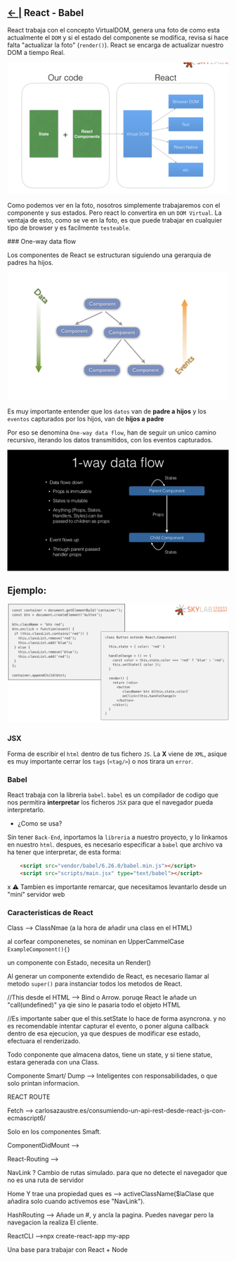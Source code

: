 ## [← |](https://github.com/VGamezz19/skylab-boot-notes/blob/dev/course/semana04/)   React - Babel

React trabaja con el concepto VirtualDOM, genera una foto de como esta actualmente el `DOM` y si el estado del componente se modifica, revisa si hace falta "actualizar la foto" (`render()`).
React se encarga de actualizar nuestro DOM a tiempo Real.

![Image](https://github.com/VGamezz19/skylab-boot-notes/blob/dev/course/semana04/public/squeme-virtualDome.png)

Como podemos ver en la foto, nosotros simplemente trabajaremos con el componente y sus estados. Pero react lo convertira en un `DOM Virtual`. La ventaja de esto, como se ve en la foto, es que puede trabajar en cualquier tipo de browser y es facilmente `testeable`.

### One-way data flow

Los componentes de React se estructuran siguiendo una gerarquia de padres ha hijos.

![Image](https://github.com/VGamezz19/skylab-boot-notes/blob/dev/course/semana04/public/one-way-data.png)

Es muy importante entender que los `datos` van de **padre a hijos** y los `eventos` capturados por los hijos, van de **hijos a padre**

Por eso se denomina `One-way data flow`, han de seguir un unico camino recursivo, iterando los datos transmitidos, con los eventos capturados.

![Image](https://github.com/VGamezz19/skylab-boot-notes/blob/dev/course/semana04/public/way-data-flow.png)

## Ejemplo:

![Image](https://github.com/VGamezz19/skylab-boot-notes/blob/dev/course/semana04/public/exampleReact.png)

### JSX
Forma de escribir el `html` dentro de tus fichero `JS`. La **X** viene de `XML`, asique es muy importante cerrar los `tags` (`<tag/>`) o nos tirara un `error`.

### Babel

React trabaja con la libreria `babel`. `babel` es un compilador de codigo que nos permitira **interpretar** los ficheros `JSX` para que el navegador pueda interpretarlo.

- ¿Como se usa?

Sin tener `Back-End`, inportamos la `libreria` a nuestro proyecto, y lo linkamos en nuestro `html`. despues, es necesario especificar a `babel` que archivo va ha tener que interpretar, de esta forma:
```html
    <script src="vendor/babel/6.26.0/babel.min.js"></script>
    <script src="scripts/main.jsx" type="text/babel"></script>
```
x
⚠️ Tambien es importante remarcar, que necesitamos levantarlo desde un "mini" servidor web


### Caracteristicas de React

Class --> ClassNmae (a la hora de añadir una class en el HTML)


al corfear componenetes, se nominan en UpperCammelCase `ExampleComponent(){}`

un componente con Estado, necesita un Render()

Al generar un componente extendido de React, es necesario llamar al metodo `super()` para instanciar todos los metodos de React. 

//This desde el HTML --> Bind o Arrow. poruqe React le añade un "call(undefined)" ya qie sino le pasaria todo el objeto HTML

//Es importante saber que el this.setState lo hace de forma asyncrona. y no es recomendable intentar capturar el evento, o poner alguna callback dentro de esa ejecucion, ya que despues de modificar ese estado, efectuara el renderizado.


Todo conponente que almacena datos, tiene un state, y si tiene statue, estara generada con una Class.


Componente Smart/ Dump --> Inteligentes con responsabilidades, o que solo printan informacion.



REACT ROUTE

Fetch -->
carlosazaustre.es/consumiendo-un-api-rest-desde-react-js-con-ecmascript6/


Solo en los componentes Smaft.

ComponentDidMount -->

React-Routing -->

NavLink ?  Cambio de rutas simulado. para que no detecte el navegador que no es una ruta de servidor

<NavLink to='{la ruta}'> Home </NavLink>    Y trae una propiedad  ques es --> activeClassName($laClase que añadira solo cuando activemos ese "NavLink").


HashRouting --> Añade un #, y ancla la pagina. Puedes navegar pero la navegacion la realiza El cliente.



ReactCLI -->npx create-react-app my-app

Una base para trabajar con React + Node




